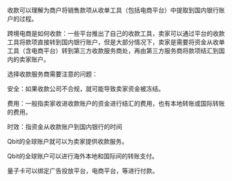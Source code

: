 收款可以理解为商户将销售款项从收单工具（包括电商平台）中提取到国内银行账户的过程。


跨境电商是如何收款：一些平台推出了自己的收款工具，卖家可以通过平台的收款工具将款项直接转到国内银行账户，但是大部分情况下，卖家是需要将资金从收单工具（含电商平台）转到第三方收款服务商处，再由第三方服务商将款项结汇到国内的卖家账户。



选择收款服务商需要注意的问题：

安全：如果收款公司不合规，就可能导致卖家资金被冻结。

费用：一般指卖家收进收款账户的资金进行结汇的费用，也有本地转账或国际转账的费用。

时效：指资金从收款账户到国内银行的时间



Qbit的全球账户就可以为卖家提供收款服务。





Qbit的全球账户可以进行海外本地和国际间的转账支付。

量子卡可以绑定广告投放平台，电商平台，等进行付款。